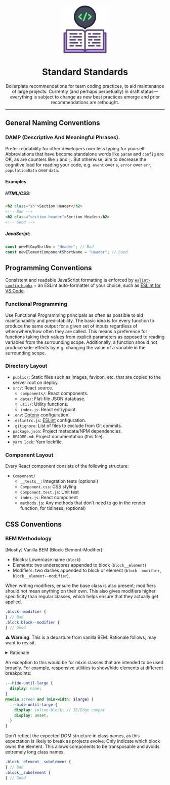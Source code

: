 <p align="center"><img src="https://raw.githubusercontent.com/HughxDev/standard-standards/master/standard-standards-logo.svg?sanitize=true" width="150" alt="logo" /></p>

<h1 align="center">Standard Standards</h1>

<p align="center">Boilerplate recommendations for team coding practices, to aid maintenance of large projects. Currently (and perhaps perpetually) in draft status—everything is subject to change as new best practices emerge and prior recommendations are rethought.</p>

----

## General Naming Conventions

### DAMP (Descriptive And Meaningful Phrases).

Prefer readability for other developers over less typing for yourself. Abbreviations that have become standalone words like `param` and `config` are OK, as are counters like `i` and `j`. But otherwise, aim to decrease the cognitive load for reading your code, e.g. `event` over `e`, `error` over `err`, `populationData` over `data`.

#### Examples

##### HTML/CSS:

```html
<h2 class="sh">Section Header</h2>
<!-- Bad -->
<h2 class="section-header">Section Header</h2>
<!-- Good -->
```

##### JavaScript:

```js
const newElCmpShrtNm = "Header"; // Bad
const newElementComponentShortName = "Header"; // Good
```

## Programming Conventions

Consistent and readable JavaScript formatting is enforced by [`eslint-config-hughx`](https://github.com/hguiney/eslint-config-hughx) + an ESLint auto-formatter of your choice, such as [ESLint for VS Code](https://marketplace.visualstudio.com/items?itemName=dbaeumer.vscode-eslint).

### Functional Programming

Use Functional Programming principals as often as possible to aid maintainability and predictability. The basic idea is for every function to produce the same output for a given set of inputs regardless of when/where/how often they are called. This means a preference for functions taking their values from explicit parameters as opposed to reading variables from the surrounding scope. Additionally, a function should not produce side-effects by e.g. changing the value of a variable in the surrounding scope.

### Directory Layout

- `public/`: Static files such as images, favicon, etc. that are copied to the server root on deploy.
- `src/`: React source.
  - `components/`: React components.
  - `data/`: Flat-file JSON database.
  - `util/`: Utility functions.
  - `index.js`: React entrypoint.
- `.env`: [Dotenv](https://github.com/motdotla/dotenv#readme) configuration.
- `.eslintrc.js`: [ESLint](https://eslint.org/) configuration.
- `.gitignore`: List of files to exclude from Git commits.
- `package.json`: Project metadata/NPM dependencies.
- `README.md`: Project documentation (this file).
- `yarn.lock`: Yarn lockfile.

### Component Layout

Every React component consists of the following structure:

- `Component/`
  - `__tests__`: Integration tests (optional)
  - `Component.css`: CSS styling
  - `Component.test.js`: Unit test
  - `index.js`: React component
  - `methods.js`: Any methods that don’t need to go in the render function, for tidiness. (optional)

## CSS Conventions

### BEM Methodology

[Mostly] Vanilla BEM (Block-Element-Modifier):

- Blocks: Lowercase name (`block`)
- Elements: two underscores appended to block (`block__element`)
- Modifiers: two dashes appended to block or element (`block--modifier`, `block__element--modifier`).

When writing modifiers, ensure the base class is also present; modifiers should not mean anything on their own. This also gives modifiers higher specificity than regular classes, which helps ensure that they actually get applied.

```scss
.block--modifier {
} // Bad
.block.block--modifier {
} // Good
```

<b>⚠️ Warning</b>: This is a departure from vanilla BEM. Rationale follows; may want to revisit.

<details>
<summary>Rationale</summary>
In vanilla BEM, the recommendation is to always use modifier classes as independent selectors, like so:

```scss
.alert {
  background-color: white;
}
.alert--error {
  background-color: red;
}
```

However, this introduces the possibility of overriding one modifier with another depending on where in the cascade you define the modifier:

```scss
.alert {
  background-color: white;
  border-radius: 0;
}
.alert--error {
  background-color: red;
}
.alert--alt {
  background-color: green;
  border-radius: 3px;
}
```

This CSS would cause the following to display as `green` even though `alert--error` is defined last in the `classList`:

```html
<div class="alert alert--alt alert--error"></div>
```

To get around this, a rule can be implemented to always use a single modifier class, combining disparate modifiers into a combined modifier, such as `alert--alt-error`:

```scss
.alert {
  background-color: white;
  border-radius: 0;
}
.alert--error {
  background-color: red;
}
.alert--alt {
  background-color: green;
  border-radius: 3px;
}
.alert--alt-error {
  background-color: red;
  border-radius: 3px;
}
```

However, this allows for `alert--error`, `alert--alt`, and `alert--alt-error` to be placed on any element, including non-`alert`s, and still have their styles applied, as in `<div class="button alert--alt">`. A modifier should never be used in this way as it means nothing on its own; its definition is in relation to the thing being modified. Additionally, any styles common to `alert--alt` and `alert--alt-error` have to be repeated, unless rewritten like this:

```scss
.alert--alt,
.alert--alt-error
// or [class^="alert--alt"]
{
  border-radius: 3px;
}
.alert--alt {
  background-color: green;
}
.alert--alt-error {
  background-color: red;
}
```

This is workable, but requires shifting code around as new additions are made. The recommended alternative, then, is to ensure the base class is always present in modifier selectors, in a combined class selector:

```scss
.alert.alert--alt {}
```

While vanilla BEM sees this higher specifity as undesirable, since later classes will fail in instances like this:

```html
<div class="alert alert--alt alert--error"></div>
```
```scss
.alert {}
.alert.alert--alt {}
.alert--error {}
```

…this is a bit contrived as the combined selector practice requires the following, which preserves specificity parity:

```scss
.alert {}
.alert.alert--alt {}
.alert.alert--error {}
```

Then, if you needed overrides, rather than creating a whole new class, you can just do this:

```scss
.alert {}
.alert.alert--error {}

.alert.alert--alt {}
.alert.alert--alt.alert--error {}
```

It’s more verbose but it also allows you to be clear about what you want to happen when an element has multiple modifiers that would otherwise compete with each other.

Alternatively, you could keep component state out of CSS classes altogether, limiting them to `aria-*` or `data-*` attributes, which communicate a semantics of not being purely cosmetic, and may be more intuitive to navigate in JavaScript:

```scss
.alert {}
.alert[data-has-error] {}

.alert.alert--alt {}
.alert.alert--alt[data-has-error] {}
```
```js
$alert.className = $alert.className.replace( /\balert--error\b/, '' );
// or
$alert.classList.remove( 'alert--error' );

// vs.
$alert.dataset.hasError = false;
```
</details>

An exception to this would be for mixin classes that are intended to be used broadly. For example, responsive utilities to show/hide elements at different breakpoints:

```scss
.--hide-until-large {
  display: none;
}
@media screen and (min-width: $large) {
  .--hide-until-large {
    display: inline-block; // IE/Edge compat
    display: unset;
  }
}
```

Don’t reflect the expected DOM structure in class names, as this expectation is likely to break as projects evolve. Only indicate which block owns the element. This allows components to be transposable and avoids extremely long class names.

```scss
.block__element__subelement {
} // Bad
.block__subelement {
} // Good
```